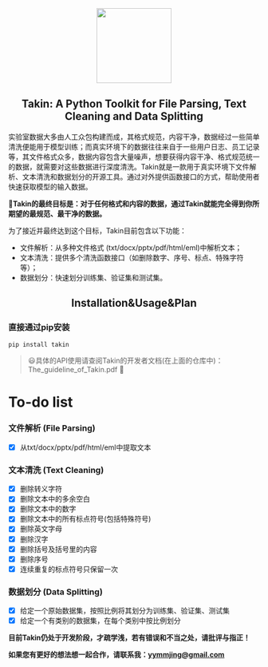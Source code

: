 <div align="center"><img src="https://github.com/sharejing/Takin/blob/main/images/takin_logo.PNG" height="150px"/></div>

<h2 align="center">Takin: A Python Toolkit for File Parsing, Text Cleaning and Data Splitting</h2>

实验室数据大多由人工众包构建而成，其格式规范，内容干净，数据经过一些简单清洗便能用于模型训练；而真实环境下的数据往往来自于一些用户日志、员工记录等，其文件格式众多，数据内容包含大量噪声，想要获得内容干净、格式规范统一的数据，就需要对这些数据进行深度清洗。Takin就是一款用于真实环境下文件解析、文本清洗和数据划分的开源工具。通过对外提供函数接口的方式，帮助使用者快速获取模型的输入数据。

🚩<b>Takin的最终目标是：对于任何格式和内容的数据，通过Takin就能完全得到你所期望的最规范、最干净的数据。</b>

为了接近并最终达到这个目标，Takin目前包含以下功能：
* 文件解析：从多种文件格式 (txt/docx/pptx/pdf/html/eml)中解析文本；
* 文本清洗：提供多个清洗函数接口（如删除数字、序号、标点、特殊字符等）；
* 数据划分：快速划分训练集、验证集和测试集。

<h2 align="center">Installation&Usage&Plan</h2>
<h3>直接通过pip安装</h3>

```bash
pip install takin
```

> :smiley:具体的API使用请查阅Takin的开发者文档(在上面的仓库中)：The_guideline_of_Takin.pdf :rocket:

# To-do list
### 文件解析 (File Parsing)
- [x] 从txt/docx/pptx/pdf/html/eml中提取文本

### 文本清洗 (Text Cleaning)
- [x] 删除转义字符
- [x] 删除文本中的多余空白
- [x] 删除文本中的数字
- [x] 删除文本中的所有标点符号(包括特殊符号)
- [x] 删除英文字母
- [x] 删除汉字
- [x] 删除括号及括号里的内容
- [x] 删除序号
- [x] 连续重复的标点符号只保留一次

### 数据划分 (Data Splitting)
- [x] 给定一个原始数据集，按照比例将其划分为训练集、验证集、测试集
- [x] 给定一个有类别的数据集，在每个类别中按比例划分

<b>目前Takin仍处于开发阶段，才疏学浅，若有错误和不当之处，请批评与指正！</b>

<b>如果您有更好的想法想一起合作，请联系我：yymmjing@gmail.com</b>
